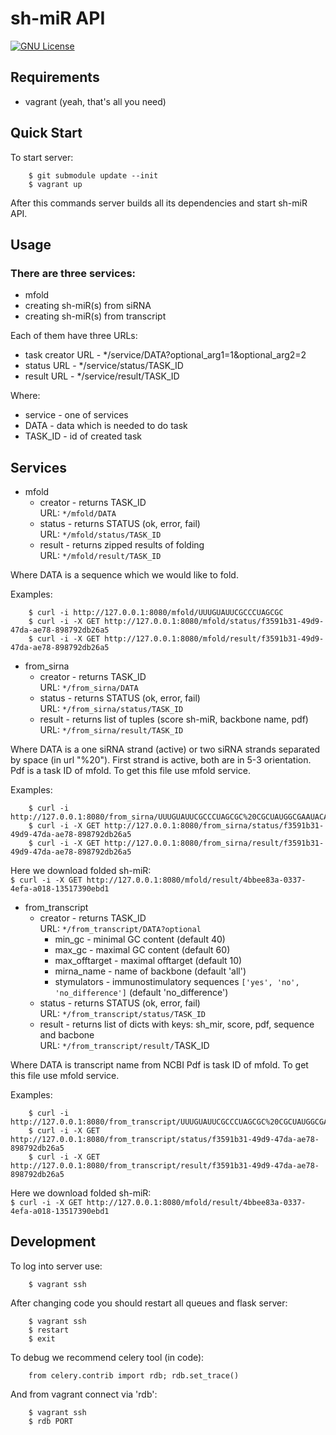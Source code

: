 # sh-miR API #
[![GNU License](http://img.shields.io/badge/license-GNU-blue.svg)](http://www.gnu.org/licenses/gpl.html)


## Requirements ##

* vagrant (yeah, that's all you need)



## Quick Start ##

To start server:
```
    $ git submodule update --init
    $ vagrant up
````

After this commands server builds all its dependencies and start sh-miR API.



## Usage ##


### There are three services: ###
* mfold
* creating sh-miR(s) from siRNA
* creating sh-miR(s) from transcript


Each of them have three URLs:
* task creator URL - */service/DATA?optional_arg1=1&optional_arg2=2
* status URL - */service/status/TASK_ID
* result URL - */service/result/TASK_ID


Where:
* service - one of services
* DATA - data which is needed to do task
* TASK_ID - id of created task


## Services ##
* mfold
    * creator - returns TASK_ID <br> URL: `*/mfold/DATA`
    * status - returns STATUS (ok, error, fail) <br> URL: `*/mfold/status/TASK_ID`
    * result - returns zipped results of folding <br> URL: `*/mfold/result/TASK_ID`

Where DATA is a sequence which we would like to fold.

Examples:
```
    $ curl -i http://127.0.0.1:8080/mfold/UUUGUAUUCGCCCUAGCGC
    $ curl -i -X GET http://127.0.0.1:8080/mfold/status/f3591b31-49d9-47da-ae78-898792db26a5
    $ curl -i -X GET http://127.0.0.1:8080/mfold/result/f3591b31-49d9-47da-ae78-898792db26a5
```

* from_sirna
    * creator - returns TASK_ID <br> URL: `*/from_sirna/DATA`
    * status - returns STATUS (ok, error, fail) <br> URL: `*/from_sirna/status/TASK_ID`
    * result - returns list of tuples (score sh-miR, backbone name, pdf) <br> URL: `*/from_sirna/result/TASK_ID`

Where DATA is a one siRNA strand (active) or two siRNA strands separated by space (in url "%20"). First strand is active, both are in 5-3 orientation.
Pdf is a task ID of mfold. To get this file use mfold service.

Examples:
```
    $ curl -i http://127.0.0.1:8080/from_sirna/UUUGUAUUCGCCCUAGCGC%20CGCUAUGGCGAAUACAAACA
    $ curl -i -X GET http://127.0.0.1:8080/from_sirna/status/f3591b31-49d9-47da-ae78-898792db26a5
    $ curl -i -X GET http://127.0.0.1:8080/from_sirna/result/f3591b31-49d9-47da-ae78-898792db26a5
```
Here we download folded sh-miR: <br>
`$ curl -i -X GET http://127.0.0.1:8080/mfold/result/4bbee83a-0337-4efa-a018-13517390ebd1`


* from_transcript
    * creator - returns TASK_ID <br> URL: `*/from_transcript/DATA?optional`
        * min_gc - minimal GC content (default 40)
        * max_gc - maximal GC content (default 60)
        * max_offtarget - maximal offtarget (default 10)
        * mirna_name - name of backbone (default 'all')
        * stymulators - immunostimulatory sequences `['yes', 'no', 'no_difference']` (default 'no_difference')
    * status - returns STATUS (ok, error, fail) <br> URL: `*/from_transcript/status/TASK_ID`
    * result - returns list of dicts with keys: sh_mir, score, pdf, sequence and bacbone <br> URL: `*/from_transcript/result/`TASK_ID

Where DATA is transcript name from NCBI
Pdf is task ID of mfold. To get this file use mfold service.

Examples:
```
    $ curl -i http://127.0.0.1:8080/from_transcript/UUUGUAUUCGCCCUAGCGC%20CGCUAUGGCGAAUACAAACA
    $ curl -i -X GET http://127.0.0.1:8080/from_transcript/status/f3591b31-49d9-47da-ae78-898792db26a5
    $ curl -i -X GET http://127.0.0.1:8080/from_transcript/result/f3591b31-49d9-47da-ae78-898792db26a5
```
Here we download folded sh-miR:<br>
    `$ curl -i -X GET http://127.0.0.1:8080/mfold/result/4bbee83a-0337-4efa-a018-13517390ebd1`


## Development ##

To log into server use:
```
    $ vagrant ssh
```

After changing code you should restart all queues and flask server:
```
    $ vagrant ssh
    $ restart
    $ exit
```

To debug we recommend celery tool (in code):
```
    from celery.contrib import rdb; rdb.set_trace()
```

And from vagrant connect via 'rdb':
```
    $ vagrant ssh
    $ rdb PORT
```
